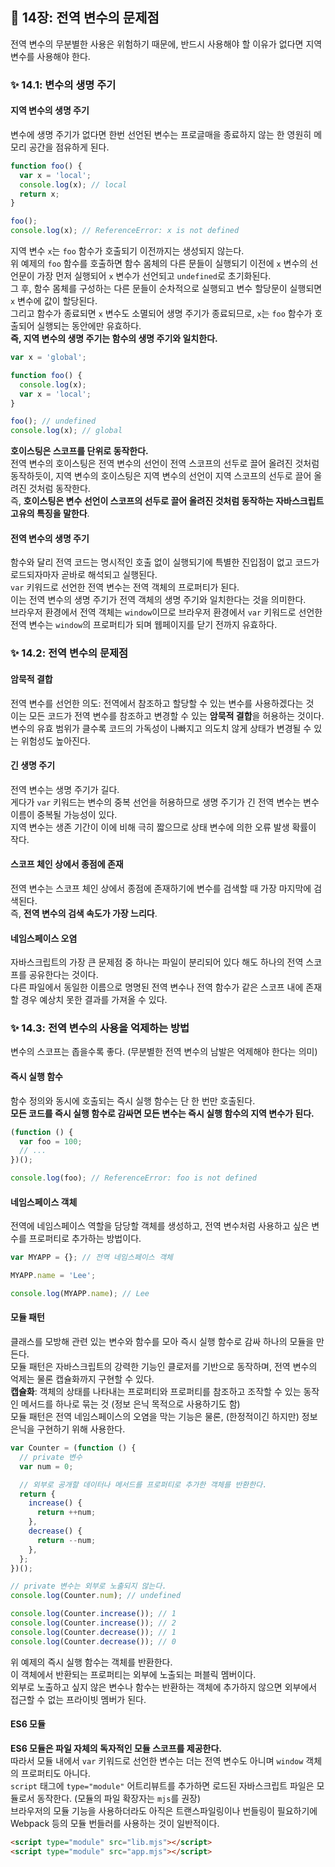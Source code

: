 ## 📔 14장: 전역 변수의 문제점

전역 변수의 무분별한 사용은 위험하기 때문에, 반드시 사용해야 할 이유가 없다면 지역 변수를 사용해야 한다.

### ✨ 14.1: 변수의 생명 주기

#### 지역 변수의 생명 주기

변수에 생명 주기가 없다면 한번 선언된 변수는 프로글매을 종료하지 않는 한 영원히 메모리 공간을 점유하게 된다.

```javascript
function foo() {
  var x = 'local';
  console.log(x); // local
  return x;
}

foo();
console.log(x); // ReferenceError: x is not defined
```

지역 변수 `x`는 `foo` 함수가 호출되기 이전까지는 생성되지 않는다.  
위 예제의 `foo` 함수를 호출하면 함수 몸체의 다른 문들이 실행되기 이전에 `x` 변수의 선언문이 가장 먼저 실행되어 `x` 변수가 선언되고 `undefined`로 초기화된다.  
그 후, 함수 몸체를 구성하는 다른 문들이 순차적으로 실행되고 변수 할당문이 실행되면 `x` 변수에 값이 할당된다.  
그리고 함수가 종료되면 `x` 변수도 소멸되어 생명 주기가 종료되므로, `x`는 `foo` 함수가 호출되어 실행되는 동안에만 유효하다.  
**즉, 지역 변수의 생명 주기는 함수의 생명 주기와 일치한다.**

```javascript
var x = 'global';

function foo() {
  console.log(x);
  var x = 'local';
}

foo(); // undefined
console.log(x); // global
```

**호이스팅은 스코프를 단위로 동작한다.**  
전역 변수의 호이스팅은 전역 변수의 선언이 전역 스코프의 선두로 끌어 올려진 것처럼 동작하듯이, 지역 변수의 호이스팅은 지역 변수의 선언이 지역 스코프의 선두로 끌어 올려진 것처럼 동작한다.  
즉, **호이스팅은 변수 선언이 스코프의 선두로 끌어 올려진 것처럼 동작하는 자바스크립트 고유의 특징을 말한다**.

#### 전역 변수의 생명 주기

함수와 달리 전역 코드는 명시적인 호출 없이 실행되기에 특별한 진입점이 없고 코드가 로드되자마자 곧바로 해석되고 실행된다.  
`var` 키워드로 선언한 전역 변수는 전역 객체의 프로퍼티가 된다.  
이는 전역 변수의 생명 주기가 전역 객체의 생명 주기와 일치한다는 것을 의미한다.  
브라우저 환경에서 전역 객체는 `window`이므로 브라우저 환경에서 `var` 키워드로 선언한 전역 변수는 `window`의 프로퍼티가 되며 웹페이지를 닫기 전까지 유효하다.

### ✨ 14.2: 전역 변수의 문제점

#### 암묵적 결합

전역 변수를 선언한 의도: 전역에서 참조하고 할당할 수 있는 변수를 사용하겠다는 것  
이는 모든 코드가 전역 변수를 참조하고 변경할 수 있는 **암묵적 결합**을 허용하는 것이다.  
변수의 유효 범위가 클수록 코드의 가독성이 나빠지고 의도치 않게 상태가 변경될 수 있는 위험성도 높아진다.

#### 긴 생명 주기

전역 변수는 생명 주기가 길다.  
게다가 `var` 키워드는 변수의 중복 선언을 허용하므로 생명 주기가 긴 전역 변수는 변수 이름이 중복될 가능성이 있다.  
지역 변수는 생존 기간이 이에 비해 극히 짧으므로 상태 변수에 의한 오류 발생 확률이 작다.

#### 스코프 체인 상에서 종점에 존재

전역 변수는 스코프 체인 상에서 종점에 존재하기에 변수를 검색할 때 가장 마지막에 검색된다.  
즉, **전역 변수의 검색 속도가 가장 느리다**.

#### 네임스페이스 오염

자바스크립트의 가장 큰 문제점 중 하나는 파일이 분리되어 있다 해도 하나의 전역 스코프를 공유한다는 것이다.  
다른 파일에서 동일한 이름으로 명명된 전역 변수나 전역 함수가 같은 스코프 내에 존재할 경우 예상치 못한 결과를 가져올 수 있다.

### ✨ 14.3: 전역 변수의 사용을 억제하는 방법

변수의 스코프는 좁을수록 좋다. (무분별한 전역 변수의 남발은 억제해야 한다는 의미)

#### 즉시 실행 함수

함수 정의와 동시에 호출되는 즉시 실행 함수는 단 한 번만 호출된다.  
**모든 코드를 즉시 실행 함수로 감싸면 모든 변수는 즉시 실행 함수의 지역 변수가 된다.**

```javascript
(function () {
  var foo = 100;
  // ...
})();

console.log(foo); // ReferenceError: foo is not defined
```

#### 네임스페이스 객체

전역에 네임스페이스 역할을 담당할 객체를 생성하고, 전역 변수처럼 사용하고 싶은 변수를 프로퍼티로 추가하는 방법이다.

```javascript
var MYAPP = {}; // 전역 네임스페이스 객체

MYAPP.name = 'Lee';

console.log(MYAPP.name); // Lee
```

#### 모듈 패턴

클래스를 모방해 관련 있는 변수와 함수를 모아 즉시 실행 함수로 감싸 하나의 모듈을 만든다.  
모듈 패턴은 자바스크립트의 강력한 기능인 클로저를 기반으로 동작하며, 전역 변수의 억제는 물론 캡슐화까지 구현할 수 있다.  
**캡슐화**: 객체의 상태를 나타내는 프로퍼티와 프로퍼티를 참조하고 조작할 수 있는 동작인 메서드를 하나로 묶는 것 (정보 은닉 목적으로 사용하기도 함)  
모듈 패턴은 전역 네임스페이스의 오염을 막는 기능은 물론, (한정적이긴 하지만) 정보 은닉을 구현하기 위해 사용한다.

```javascript
var Counter = (function () {
  // private 변수
  var num = 0;

  // 외부로 공개할 데이터나 메서드를 프로퍼티로 추가한 객체를 반환한다.
  return {
    increase() {
      return ++num;
    },
    decrease() {
      return --num;
    },
  };
})();

// private 변수는 외부로 노출되지 않는다.
console.log(Counter.num); // undefined

console.log(Counter.increase()); // 1
console.log(Counter.increase()); // 2
console.log(Counter.decrease()); // 1
console.log(Counter.decrease()); // 0
```

위 예제의 즉시 실행 함수는 객체를 반환한다.  
이 객체에서 반환되는 프로퍼티는 외부에 노출되는 퍼블릭 멤버이다.  
외부로 노출하고 싶지 않은 변수나 함수는 반환하는 객체에 추가하지 않으면 외부에서 접근할 수 없는 프라이빗 멤버가 된다.

#### ES6 모듈

**ES6 모듈은 파일 자체의 독자적인 모듈 스코프를 제공한다.**  
따라서 모듈 내에서 `var` 키워드로 선언한 변수는 더는 전역 변수도 아니며 `window` 객체의 프로퍼티도 아니다.  
`script` 태그에 `type="module"` 어트리뷰트를 추가하면 로드된 자바스크립트 파일은 모듈로서 동작한다. (모듈의 파일 확장자는 `mjs`를 권장)  
브라우저의 모듈 기능을 사용하더라도 아직은 트랜스파일링이나 번들링이 필요하기에 Webpack 등의 모듈 번들러를 사용하는 것이 일반적이다.

```html
<script type="module" src="lib.mjs"></script>
<script type="module" src="app.mjs"></script>
```
